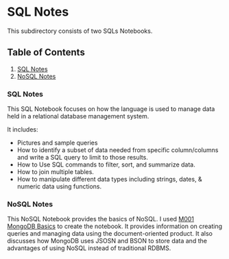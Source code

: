 # SQL Notes

This subdirectory consists of two SQLs Notebooks. 

## Table of Contents

1. [SQL Notes](https://github.com/The-Rebeckoning/prog-notes/blob/main/sql/sql-notes.ipynb)
2. [NoSQL Notes](https://github.com/The-Rebeckoning/prog-notes/blob/main/sql/mongodb.ipynb)


### SQL Notes

This SQL Notebook focuses on how the language is used to manage data held in a relational database management system. 

It includes:
- Pictures and sample queries
- How to identify a subset of data needed from specific column/columns and write a SQL query to limit to those results.
- How to Use SQL commands to filter, sort, and summarize data.
- How to join multiple tables.
- How to manipulate different data types including strings, dates, & numeric data using functions.


### NoSQL Notes

This NoSQL Notebook provides the basics of NoSQL. I used [M001 MongoDB Basics](https://university.mongodb.com/courses/M001/about) to create the notebook. It provides information on creating queries and managing data using the document-oriented product. It also discusses how MongoDB uses JSOSN and BSON to store data and the advantages of using NoSQL instead of traditional RDBMS. 

